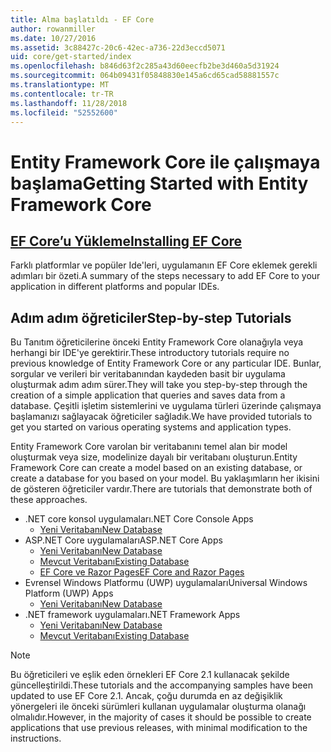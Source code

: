 ```yaml
---
title: Alma başlatıldı - EF Core
author: rowanmiller
ms.date: 10/27/2016
ms.assetid: 3c88427c-20c6-42ec-a736-22d3eccd5071
uid: core/get-started/index
ms.openlocfilehash: b846d63f2c285a43d60eecfb2be3d460a5d31924
ms.sourcegitcommit: 064b09431f05848830e145a6cd65cad58881557c
ms.translationtype: MT
ms.contentlocale: tr-TR
ms.lasthandoff: 11/28/2018
ms.locfileid: "52552600"
---
```

# <a name="getting-started-with-entity-framework-core"></a><span data-ttu-id="d967e-102">Entity Framework Core ile çalışmaya başlama</span><span class="sxs-lookup"><span data-stu-id="d967e-102">Getting Started with Entity Framework Core</span></span>

## <a name="installing-ef-coreinstallindexmd"></a>[<span data-ttu-id="d967e-103">EF Core’u Yükleme</span><span class="sxs-lookup"><span data-stu-id="d967e-103">Installing EF Core</span></span>](install/index.md)

<span data-ttu-id="d967e-104">Farklı platformlar ve popüler Ide'leri, uygulamanın EF Core eklemek gerekli adımları bir özeti.</span><span class="sxs-lookup"><span data-stu-id="d967e-104">A summary of the steps necessary to add EF Core to your application in different platforms and popular IDEs.</span></span>

## <a name="step-by-step-tutorials"></a><span data-ttu-id="d967e-105">Adım adım öğreticiler</span><span class="sxs-lookup"><span data-stu-id="d967e-105">Step-by-step Tutorials</span></span>

<span data-ttu-id="d967e-106">Bu Tanıtım öğreticilerine önceki Entity Framework Core olanağıyla veya herhangi bir IDE'ye gerektirir.</span><span class="sxs-lookup"><span data-stu-id="d967e-106">These introductory tutorials require no previous knowledge of Entity Framework Core or any particular IDE.</span></span> <span data-ttu-id="d967e-107">Bunlar, sorgular ve verileri bir veritabanından kaydeden basit bir uygulama oluşturmak adım adım sürer.</span><span class="sxs-lookup"><span data-stu-id="d967e-107">They will take you step-by-step through the creation of a simple application that queries and saves data from a database.</span></span> <span data-ttu-id="d967e-108">Çeşitli işletim sistemlerini ve uygulama türleri üzerinde çalışmaya başlamanızı sağlayacak öğreticiler sağladık.</span><span class="sxs-lookup"><span data-stu-id="d967e-108">We have provided tutorials to get you started on various operating systems and application types.</span></span>

<span data-ttu-id="d967e-109">Entity Framework Core varolan bir veritabanını temel alan bir model oluşturmak veya size, modelinize dayalı bir veritabanı oluşturun.</span><span class="sxs-lookup"><span data-stu-id="d967e-109">Entity Framework Core can create a model based on an existing database, or create a database for you based on your model.</span></span> <span data-ttu-id="d967e-110">Bu yaklaşımların her ikisini de gösteren öğreticiler vardır.</span><span class="sxs-lookup"><span data-stu-id="d967e-110">There are tutorials that demonstrate both of these approaches.</span></span>

* <span data-ttu-id="d967e-111">.NET core konsol uygulamaları</span><span class="sxs-lookup"><span data-stu-id="d967e-111">.NET Core Console Apps</span></span>
  * [<span data-ttu-id="d967e-112">Yeni Veritabanı</span><span class="sxs-lookup"><span data-stu-id="d967e-112">New Database</span></span>](netcore/new-db-sqlite.md)
* <span data-ttu-id="d967e-113">ASP.NET Core uygulamaları</span><span class="sxs-lookup"><span data-stu-id="d967e-113">ASP.NET Core Apps</span></span>
  * [<span data-ttu-id="d967e-114">Yeni Veritabanı</span><span class="sxs-lookup"><span data-stu-id="d967e-114">New Database</span></span>](aspnetcore/new-db.md)
  * [<span data-ttu-id="d967e-115">Mevcut Veritabanı</span><span class="sxs-lookup"><span data-stu-id="d967e-115">Existing Database</span></span>](aspnetcore/existing-db.md)
  * [<span data-ttu-id="d967e-116">EF Core ve Razor Pages</span><span class="sxs-lookup"><span data-stu-id="d967e-116">EF Core and Razor Pages</span></span>](/aspnet/core/data/ef-rp/intro)
* <span data-ttu-id="d967e-117">Evrensel Windows Platformu (UWP) uygulamaları</span><span class="sxs-lookup"><span data-stu-id="d967e-117">Universal Windows Platform (UWP) Apps</span></span>
  * [<span data-ttu-id="d967e-118">Yeni Veritabanı</span><span class="sxs-lookup"><span data-stu-id="d967e-118">New Database</span></span>](uwp/getting-started.md)
* <span data-ttu-id="d967e-119">.NET framework uygulamaları</span><span class="sxs-lookup"><span data-stu-id="d967e-119">.NET Framework Apps</span></span>
  * [<span data-ttu-id="d967e-120">Yeni Veritabanı</span><span class="sxs-lookup"><span data-stu-id="d967e-120">New Database</span></span>](full-dotnet/new-db.md)
  * [<span data-ttu-id="d967e-121">Mevcut Veritabanı</span><span class="sxs-lookup"><span data-stu-id="d967e-121">Existing Database</span></span>](full-dotnet/existing-db.md)

> [!NOTE]  
> <span data-ttu-id="d967e-122">Bu öğreticileri ve eşlik eden örnekleri EF Core 2.1 kullanacak şekilde güncelleştirildi.</span><span class="sxs-lookup"><span data-stu-id="d967e-122">These tutorials and the accompanying samples have been updated to use EF Core 2.1.</span></span> <span data-ttu-id="d967e-123">Ancak, çoğu durumda en az değişiklik yönergeleri ile önceki sürümleri kullanan uygulamalar oluşturma olanağı olmalıdır.</span><span class="sxs-lookup"><span data-stu-id="d967e-123">However, in the majority of cases it should be possible to create applications that use previous releases, with minimal modification to the instructions.</span></span> 
